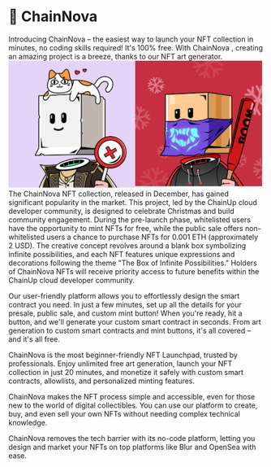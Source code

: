 # 💌 ChainNova

Introducing ChainNova – the easiest way to launch your NFT collection in minutes, no coding skills required! It's 100% free. With ChainNova , creating an amazing project is a breeze, thanks to our NFT art generator.\
![](<../../.gitbook/assets/image (87).png>)\
The ChainNova NFT collection, released in December, has gained significant popularity in the market. This project, led by the ChainUp cloud developer community, is designed to celebrate Christmas and build community engagement. During the pre-launch phase, whitelisted users have the opportunity to mint NFTs for free, while the public sale offers non-whitelisted users a chance to purchase NFTs for 0.001 ETH (approximately 2 USD). The creative concept revolves around a blank box symbolizing infinite possibilities, and each NFT features unique expressions and decorations following the theme "The Box of Infinite Possibilities." Holders of ChainNova NFTs will receive priority access to future benefits within the ChainUp cloud developer community.



Our user-friendly platform allows you to effortlessly design the smart contract you need. In just a few minutes, set up all the details for your presale, public sale, and custom mint button! When you're ready, hit a button, and we'll generate your custom smart contract in seconds. From art generation to custom smart contracts and mint buttons, it's all covered – and it's all free.

ChainNova is the most beginner-friendly NFT Launchpad, trusted by professionals. Enjoy unlimited free art generation, launch your NFT collection in just 20 minutes, and monetize it safely with custom smart contracts, allowlists, and personalized minting features.

ChainNova makes the NFT process simple and accessible, even for those new to the world of digital collectibles. You can use our platform to create, buy, and even sell your own NFTs without needing complex technical knowledge.

ChainNova removes the tech barrier with its no-code platform, letting you design and market your NFTs on top platforms like Blur and OpenSea with ease.
